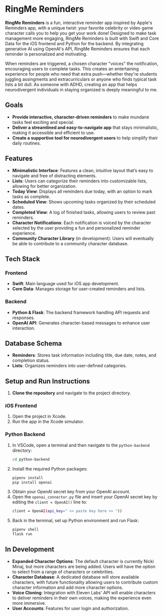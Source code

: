 # RingMe Reminders

**RingMe Reminders** is a fun, interactive reminder app inspired by Apple's Reminders app, with a unique twist: your favorite celebrity or video game character calls you to help you get your work done! Designed to make task management more engaging, RingMe Reminders is built with Swift and Core Data for the iOS frontend and Python for the backend. By integrating generative AI using OpenAI's API, RingMe Reminders ensures that each reminder is personalized and motivating.

When reminders are triggered, a chosen character "voices" the notification, encouraging users to complete tasks. This creates an entertaining experience for people who need that extra push—whether they're students juggling assingments and extracurriculars or anyone who finds typical task lists a bit dull. As someone with ADHD, creating an app that helps neurodivergent individuals in staying organized is deeply meaningful to me.

## Goals

- **Provide interactive, character-driven reminders** to make mundane tasks feel exciting and special.
- **Deliver a streamlined and easy-to-navigate app** that stays minimalistic, making it accessible and efficient to use.
- **Create a supportive tool for neurodivergent users** to help simplify their daily routines.

## Features

- **Minimalistic Interface**: Features a clean, intuitive layout that’s easy to navigate and free of distracting elements.
- **Lists**: Users can categorize their reminders into customizable lists, allowing for better organization.
- **Today View**: Displays all reminders due today, with an option to mark tasks as complete.
- **Scheduled View**: Shows upcoming tasks organized by their scheduled dates.
- **Completed View**: A log of finished tasks, allowing users to review past reminders.
- **Character Notifications**: Each notification is voiced by the character selected by the user providing a fun and personalized reminder experience.
- **Community Character Library** (in development): Users will eventually be able to contribute to a community character database.

## Tech Stack

### Frontend

- **Swift**: Main language used for iOS app development.
- **Core Data**: Manages storage for user-created reminders and lists.
  
### Backend

- **Python & Flask**: The backend framework handling API requests and responses.
- **OpenAI API**: Generates character-based messages to enhance user interaction.

## Database Schema

- **Reminders**: Stores task information including title, due date, notes, and completion status.
- **Lists**: Organizes reminders into user-defined categories.

## Setup and Run Instructions

1. **Clone the repository** and navigate to the project directory.

### iOS Frontend

1. Open the project in Xcode.
2. Run the app in the Xcode simulator.

### Python Backend

1. In VSCode, open a terminal and then navigate to the `python-backend` directory:
   ```sh
   cd python-backend
2. Install the required Python packages:
   ```sh
   pipenv install
   pip install openai
3. Obtain your OpenAI secret key from your OpenAI account.
4. Open the `openai_connector.py` file and insert your OpenAI secret key by editing the `client = OpenAI()` line to:
    ```sh
    client = OpenAI(api_key=" << paste key here >> "))
5. Back in the terminal, set up Python environment and run Flask:
    ```sh
    pipenv shell
    flask run

## In Development

- **Expanded Character Options**: The default character is currently Nicki Minaj, but more characters are being added. Users will have the option to select from a range of characters or celebrities.
- **Character Database**: A dedicated database will store available characters, with future functionality allowing users to contribute custom character information and add more character options.
- **Voice Cloning**: Integration with Eleven Labs' API will enable characters to deliver reminders in their own voices, making the experience even more immersive.
- **User Accounts**: Features for user login and authorization.

